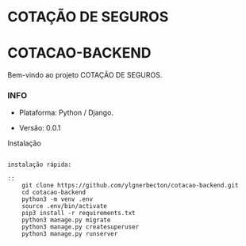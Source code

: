 COTAÇÃO DE SEGUROS
=========

# COTACAO-BACKEND #

Bem-vindo ao projeto COTAÇÃO DE SEGUROS.

### INFO ###

* Plataforma: Python / Django.

* Versão: 0.0.1


Instalação
~~~~~~~~~~

instalação rápida:

::
    git clone https://github.com/ylgnerbecton/cotacao-backend.git
    cd cotacao-backend
    python3 -m venv .env
    source .env/bin/activate
    pip3 install -r requirements.txt
    python3 manage.py migrate
    python3 manage.py createsuperuser
    python3 manage.py runserver
